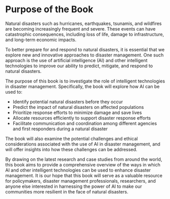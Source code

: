 Purpose of the Book
============================================

Natural disasters such as hurricanes, earthquakes, tsunamis, and wildfires are becoming increasingly frequent and severe. These events can have catastrophic consequences, including loss of life, damage to infrastructure, and long-term economic impacts.

To better prepare for and respond to natural disasters, it is essential that we explore new and innovative approaches to disaster management. One such approach is the use of artificial intelligence (AI) and other intelligent technologies to improve our ability to predict, mitigate, and respond to natural disasters.

The purpose of this book is to investigate the role of intelligent technologies in disaster management. Specifically, the book will explore how AI can be used to:

* Identify potential natural disasters before they occur
* Predict the impact of natural disasters on affected populations
* Prioritize response efforts to minimize damage and save lives
* Allocate resources efficiently to support disaster response efforts
* Facilitate communication and coordination among different agencies and first responders during a natural disaster

The book will also examine the potential challenges and ethical considerations associated with the use of AI in disaster management, and will offer insights into how these challenges can be addressed.

By drawing on the latest research and case studies from around the world, this book aims to provide a comprehensive overview of the ways in which AI and other intelligent technologies can be used to enhance disaster management. It is our hope that this book will serve as a valuable resource for policymakers, disaster management professionals, researchers, and anyone else interested in harnessing the power of AI to make our communities more resilient in the face of natural disasters.
